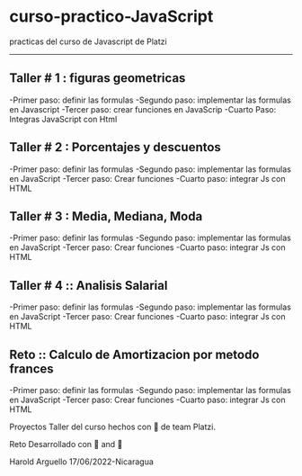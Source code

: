 # curso-practico-JavaScript
practicas del curso de Javascript de Platzi

******
## Taller # 1 : figuras geometricas



-Primer paso: definir las formulas
-Segundo paso: implementar las formulas en Javascript
-Tercer paso: crear funciones en JavaScrip
-Cuarto Paso: Integras JavaScript con Html

## Taller # 2 : Porcentajes y descuentos

-Primer paso: definir las formulas
-Segundo paso: implementar las formulas en JavaScript
-Tercer paso: Crear funciones
-Cuarto paso: integrar Js con HTML

## Taller # 3 : Media, Mediana, Moda

-Primer paso: definir las formulas
-Segundo paso: implementar las formulas en JavaScript
-Tercer paso: Crear funciones
-Cuarto paso: integrar Js con HTML

## Taller # 4 :: Analisis Salarial
-Primer paso: definir las formulas
-Segundo paso: implementar las formulas en JavaScript
-Tercer paso: Crear funciones
-Cuarto paso: integrar Js con HTML

## Reto :: Calculo de Amortizacion por metodo frances
-Primer paso: definir las formulas
-Segundo paso: implementar las formulas en JavaScript
-Tercer paso: Crear funciones
-Cuarto paso: integrar Js con HTML

Proyectos Taller del curso hechos con 💚 de team Platzi.

Reto Desarrollado con 🧮 and 💚

Harold Arguello 17/06/2022-Nicaragua